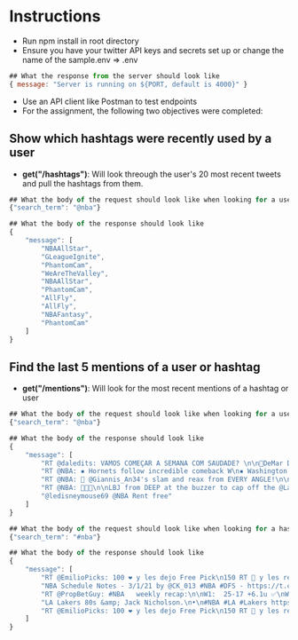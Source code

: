 # Instructions

- Run npm install in root directory
- Ensure you have your twitter API keys and secrets set up or change the name of the sample.env => .env

```JavaScript
## What the response from the server should look like
{ message: "Server is running on ${PORT, default is 4000}" }
```

- Use an API client like Postman to test endpoints
- For the assignment, the following two objectives were completed:

## Show which hashtags were recently used by a user

- **get("/hashtags")**: Will look threough the user's 20 most recent tweets and pull the hashtags from them.

```JavaScript
## What the body of the request should look like when looking for a users mentions
{"search_term": "@nba"}

## What the body of the response should look like
{
    "message": [
        "NBAAllStar",
        "GLeagueIgnite",
        "PhantomCam",
        "WeAreTheValley",
        "NBAAllStar",
        "PhantomCam",
        "AllFly",
        "AllFly",
        "NBAFantasy",
        "PhantomCam"
    ]
}
```

## Find the last 5 mentions of a user or hashtag

- **get("/mentions")**: Will look for the most recent mentions of a hashtag or user

```JavaScript
## What the body of the request should look like when looking for a users mentions
{"search_term": "@nba"}

## What the body of the response should look like
{
    "message": [
        "RT @daledits: VAMOS COMEÇAR A SEMANA COM SAUDADE? \n\n🦖DeMar DeRozan e Kyle Lowry! \n\n🔴Que saudade desses dois! Época boa demais, ta maluco.…",
        "RT @NBA: ▪️ Hornets follow incredible comeback W\n▪️ Washington: Career-high 42 PTS \n▪️ Lillard: 30+ PTS in 5 of last 7 games\n\n@hornets vs.…",
        "RT @NBA: 📸 @Giannis_An34's slam and reax from EVERY ANGLE!\n\n36 PTS | 17 in 4Q | 5 straight @Bucks Ws https://t.co/CStltDT8ng",
        "RT @NBA: 👑🎯🚨\n\nLBJ from DEEP at the buzzer to cap off the @Lakers 73-point 1st half on ESPN. https://t.co/9ixJciJbEv",
        "@ledisneymouse69 @NBA Rent free"
    ]
}
```

```JavaScript
## What the body of the request should look like when looking for a hashtags mentions
{"search_term": "#nba"}

## What the body of the response should look like
{
    "message": [
        "RT @EmilioPicks: 100 ❤️ y les dejo Free Pick\n150 RT 🔁 y les regalo el asegurado #NBA de hoy\n\nVamos a cerrar la primera mitad de temporada c…",
        "NBA Schedule Notes - 3/1/21 by @CK_013 #NBA #DFS - https://t.co/FvO4P6Yzet https://t.co/eFsBJk4MwJ",
        "RT @PropBetGuy: #NBA   weekly recap:\n\nW1:  25-17 +6.1u ✅\nW2:  12-7 +3.9u ✅\nW3:  12-5 +7.1u ✅\nW4:  9-10 -1.9u ❌\nW5:  15-3 +11.9u ✅\nW6:  10-6…",
        "LA Lakers 80s &amp; Jack Nicholson.\n•\n#NBA #LA #Lakers https://t.co/gNAH2pyHyR",
        "RT @EmilioPicks: 100 ❤️ y les dejo Free Pick\n150 RT 🔁 y les regalo el asegurado #NBA de hoy\n\nVamos a cerrar la primera mitad de temporada c…"
    ]
}
```
